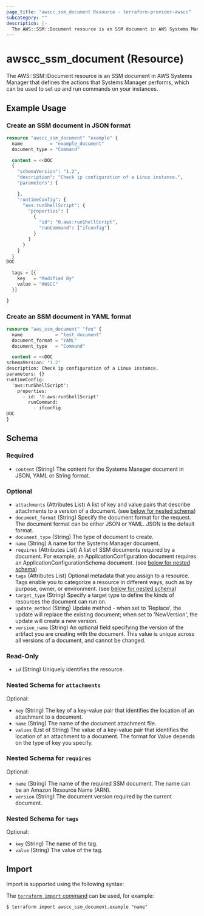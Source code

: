 ```yaml
---
page_title: "awscc_ssm_document Resource - terraform-provider-awscc"
subcategory: ""
description: |-
  The AWS::SSM::Document resource is an SSM document in AWS Systems Manager that defines the actions that Systems Manager performs, which can be used to set up and run commands on your instances.
---
```


# awscc_ssm_document (Resource)

The AWS::SSM::Document resource is an SSM document in AWS Systems Manager that defines the actions that Systems Manager performs, which can be used to set up and run commands on your instances.

## Example Usage

### Create an SSM document in JSON format

```terraform
resource "awscc_ssm_document" "example" {
  name          = "example_document"
  document_type = "Command"

  content = <<DOC
  {
    "schemaVersion": "1.2",
    "description": "Check ip configuration of a Linux instance.",
    "parameters": {

    },
    "runtimeConfig": {
      "aws:runShellScript": {
        "properties": [
          {
            "id": "0.aws:runShellScript",
            "runCommand": ["ifconfig"]
          }
        ]
      }
    }
  }
DOC

  tags = [{
    key   = "Modified By"
    value = "AWSCC"
  }]

}
```

### Create an SSM document in YAML format

```terraform
resource "aws_ssm_document" "foo" {
  name            = "test_document"
  document_format = "YAML"
  document_type   = "Command"

  content = <<DOC
schemaVersion: '1.2'
description: Check ip configuration of a Linux instance.
parameters: {}
runtimeConfig:
  'aws:runShellScript':
    properties:
      - id: '0.aws:runShellScript'
        runCommand:
          - ifconfig
DOC
}
```


<!-- schema generated by tfplugindocs -->
## Schema

### Required

- `content` (String) The content for the Systems Manager document in JSON, YAML or String format.

### Optional

- `attachments` (Attributes List) A list of key and value pairs that describe attachments to a version of a document. (see [below for nested schema](#nestedatt--attachments))
- `document_format` (String) Specify the document format for the request. The document format can be either JSON or YAML. JSON is the default format.
- `document_type` (String) The type of document to create.
- `name` (String) A name for the Systems Manager document.
- `requires` (Attributes List) A list of SSM documents required by a document. For example, an ApplicationConfiguration document requires an ApplicationConfigurationSchema document. (see [below for nested schema](#nestedatt--requires))
- `tags` (Attributes List) Optional metadata that you assign to a resource. Tags enable you to categorize a resource in different ways, such as by purpose, owner, or environment. (see [below for nested schema](#nestedatt--tags))
- `target_type` (String) Specify a target type to define the kinds of resources the document can run on.
- `update_method` (String) Update method - when set to 'Replace', the update will replace the existing document; when set to 'NewVersion', the update will create a new version.
- `version_name` (String) An optional field specifying the version of the artifact you are creating with the document. This value is unique across all versions of a document, and cannot be changed.

### Read-Only

- `id` (String) Uniquely identifies the resource.

<a id="nestedatt--attachments"></a>
### Nested Schema for `attachments`

Optional:

- `key` (String) The key of a key-value pair that identifies the location of an attachment to a document.
- `name` (String) The name of the document attachment file.
- `values` (List of String) The value of a key-value pair that identifies the location of an attachment to a document. The format for Value depends on the type of key you specify.


<a id="nestedatt--requires"></a>
### Nested Schema for `requires`

Optional:

- `name` (String) The name of the required SSM document. The name can be an Amazon Resource Name (ARN).
- `version` (String) The document version required by the current document.


<a id="nestedatt--tags"></a>
### Nested Schema for `tags`

Optional:

- `key` (String) The name of the tag.
- `value` (String) The value of the tag.

## Import

Import is supported using the following syntax:

The [`terraform import` command](https://developer.hashicorp.com/terraform/cli/commands/import) can be used, for example:

```shell
$ terraform import awscc_ssm_document.example "name"
```